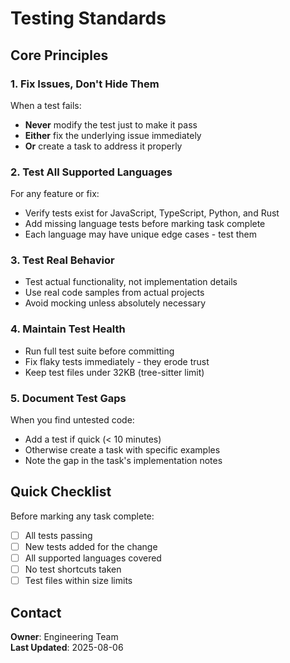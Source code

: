 # Testing Standards

## Core Principles

### 1. Fix Issues, Don't Hide Them

When a test fails:

- **Never** modify the test just to make it pass
- **Either** fix the underlying issue immediately
- **Or** create a task to address it properly

### 2. Test All Supported Languages

For any feature or fix:

- Verify tests exist for JavaScript, TypeScript, Python, and Rust
- Add missing language tests before marking task complete
- Each language may have unique edge cases - test them

### 3. Test Real Behavior

- Test actual functionality, not implementation details
- Use real code samples from actual projects
- Avoid mocking unless absolutely necessary

### 4. Maintain Test Health

- Run full test suite before committing
- Fix flaky tests immediately - they erode trust
- Keep test files under 32KB (tree-sitter limit)

### 5. Document Test Gaps

When you find untested code:

- Add a test if quick (< 10 minutes)
- Otherwise create a task with specific examples
- Note the gap in the task's implementation notes

## Quick Checklist

Before marking any task complete:

- [ ] All tests passing
- [ ] New tests added for the change
- [ ] All supported languages covered
- [ ] No test shortcuts taken
- [ ] Test files within size limits

## Contact

**Owner**: Engineering Team  
**Last Updated**: 2025-08-06

